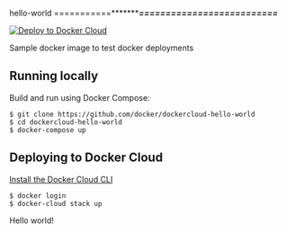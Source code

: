 hello-world
===========**********************==========================***************

[![Deploy to Docker Cloud](https://files.cloud.docker.com/images/deploy-to-dockercloud.svg)](https://cloud.docker.com/stack/deploy/)

Sample docker image to test docker deployments

## Running locally

Build and run using Docker Compose:

	$ git clone https://github.com/docker/dockercloud-hello-world
	$ cd dockercloud-hello-world
	$ docker-compose up


## Deploying to Docker Cloud

[Install the Docker Cloud CLI](https://docs.docker.com/docker-cloud/tutorials/installing-cli/)

	$ docker login
	$ docker-cloud stack up

Hello world!
